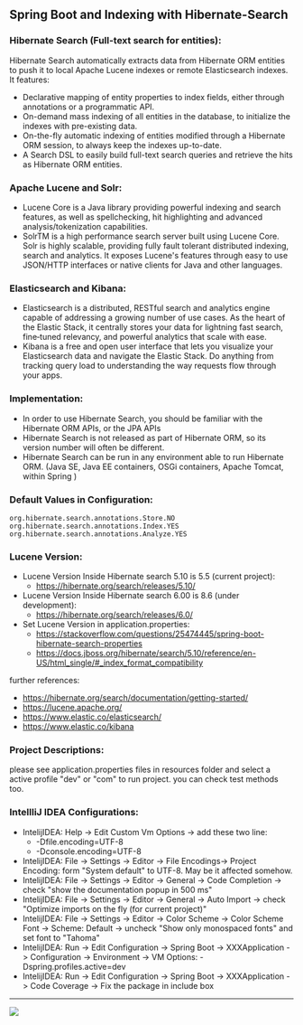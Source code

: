 ## Spring Boot and Indexing with Hibernate-Search

### Hibernate Search (Full-text search for entities):
Hibernate Search automatically extracts data from Hibernate ORM entities to push it to local Apache Lucene indexes or remote Elasticsearch indexes.
It features:
- Declarative mapping of entity properties to index fields, either through annotations or a programmatic API.
- On-demand mass indexing of all entities in the database, to initialize the indexes with pre-existing data.
- On-the-fly automatic indexing of entities modified through a Hibernate ORM session, to always keep the indexes up-to-date.
- A Search DSL to easily build full-text search queries and retrieve the hits as Hibernate ORM entities.

### Apache Lucene and Solr:
- Lucene Core is a Java library providing powerful indexing and search features, as well as spellchecking, hit highlighting and advanced analysis/tokenization capabilities.
- SolrTM is a high performance search server built using Lucene Core. Solr is highly scalable, providing fully fault tolerant distributed indexing, search and analytics. It exposes Lucene's features through easy to use JSON/HTTP interfaces or native clients for Java and other languages.

### Elasticsearch and Kibana:
- Elasticsearch is a distributed, RESTful search and analytics engine capable of addressing a growing number of use cases. As the heart of the Elastic Stack, it centrally stores your data for lightning fast search, fine‑tuned relevancy, and powerful analytics that scale with ease.
- Kibana is a free and open user interface that lets you visualize your Elasticsearch data and navigate the Elastic Stack. Do anything from tracking query load to understanding the way requests flow through your apps.

### Implementation:
- In order to use Hibernate Search, you should be familiar with the Hibernate ORM APIs, or the JPA APIs
- Hibernate Search is not released as part of Hibernate ORM, so its version number will often be different. 
- Hibernate Search can be run in any  environment able to run Hibernate ORM. (Java SE, Java EE containers, OSGi containers, Apache Tomcat, within Spring )

### Default Values in Configuration:
    org.hibernate.search.annotations.Store.NO
    org.hibernate.search.annotations.Index.YES
    org.hibernate.search.annotations.Analyze.YES
    
### Lucene Version:
- Lucene Version Inside Hibernate search 5.10 is 5.5 (current project):   
    - https://hibernate.org/search/releases/5.10/     
- Lucene Version Inside Hibernate search 6.00 is 8.6 (under development):     
    - https://hibernate.org/search/releases/6.0/  
- Set Lucene Version in application.properties:
    - https://stackoverflow.com/questions/25474445/spring-boot-hibernate-search-properties
    - https://docs.jboss.org/hibernate/search/5.10/reference/en-US/html_single/#_index_format_compatibility


further references:     
- https://hibernate.org/search/documentation/getting-started/
- https://lucene.apache.org/
- https://www.elastic.co/elasticsearch/
- https://www.elastic.co/kibana


### Project Descriptions:
please see application.properties files in resources folder and select a active profile "dev" or "com" to run project. you can check test methods too.  

### IntellliJ IDEA Configurations:
- IntelijIDEA: Help -> Edit Custom Vm Options -> add these two line:
    - -Dfile.encoding=UTF-8
    - -Dconsole.encoding=UTF-8
- IntelijIDEA: File -> Settings -> Editor -> File Encodings-> Project Encoding: form "System default" to UTF-8. May be it affected somehow.
- IntelijIDEA: File -> Settings -> Editor -> General -> Code Completion -> check "show the documentation popup in 500 ms"
- IntelijIDEA: File -> Settings -> Editor -> General -> Auto Import -> check "Optimize imports on the fly (for current project)"
- IntelijIDEA: File -> Settings -> Editor -> Color Scheme -> Color Scheme Font -> Scheme: Default -> uncheck "Show only monospaced fonts" and set font to "Tahoma"
- IntelijIDEA: Run -> Edit Configuration -> Spring Boot -> XXXApplication -> Configuration -> Environment -> VM Options: -Dspring.profiles.active=dev
- IntelijIDEA: Run -> Edit Configuration -> Spring Boot -> XXXApplication -> Code Coverage -> Fix the package in include box

<hr/>
<a href="mailto:eng.motahari@gmail.com?"><img src="https://img.shields.io/badge/gmail-%23DD0031.svg?&style=for-the-badge&logo=gmail&logoColor=white"/></a>

